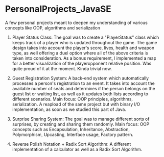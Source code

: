 # PersonalProjects_JavaSE


A few personal projects meant to deepen my understanding of various concepts like OOP, algorithms and serialization

1. Player Status Class: 
    The goal was to create a "PlayerStatus" class which keeps track of a player who is updated throughout the game. 
    The game design takes into account the player's score, lives, health and weapon type, as well offering a duel option where all of the above criteria is taken into consideration. 
    As a bonus requirement, I implemented a map for a better visualization of the playeropponent relative position. Was quite proud of it at the moment. Kinda trivial now.

2. Guest Registration System: 
    A back-end system which automatically processes a person's registration to an event. 
    It takes into account the available number of seats and determines if the person belongs on the guest list or waiting list, as well as it updates both lists according to different scenarios. 
    Main focus: OOP principles, algorithms, serialization. A reapload of the same project but with binary I/O implementation, as soon as we studied this part of Java.

3. Surprise Sharing System:
    The goal was to manage different sorts of surprises, by creating and sharing them randomly. 
    Main focus: OOP concepts such as Encapsulation, Inheritance, Abstraction, Polymorphism, Upcasting, Interface usage, Factory pattern.

4. Reverse Polish Notation + Radix Sort Algorithm:
    A different implementation of a calculator as well as a Radix Sort Algorithm.
